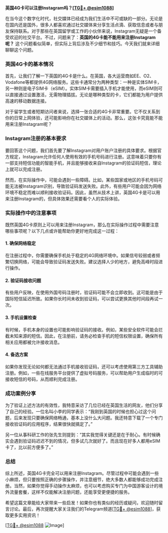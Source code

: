 **英国4G卡可以注册Instagram吗？[[TG💪+ @esim1088](https://t.me/s/esim1088)]**

在当今这个数字化时代，社交媒体已经成为我们生活中不可或缺的一部分。无论是在国内还是国外，很多人都喜欢通过社交媒体来分享生活点滴、获取信息或者与朋友保持联系。对于那些在英国留学或工作的小伙伴来说，Instagram无疑是一个备受欢迎的社交平台。不过，问题来了：**英国的4G卡能不能用来注册Instagram呢？** 这个问题看似简单，但实际上背后涉及不少细节和技巧。今天我们就来详细聊聊这个问题。

### 英国4G卡的基本情况

首先，让我们了解一下英国的4G卡是什么。在英国，各大运营商如EE、O2、Vodafone等都提供4G网络服务。这些卡通常分为两种类型：一种是实体SIM卡，另一种则是电子SIM卡（eSIM）。实体SIM卡需要插入手机才能使用，而eSIM则可以直接通过设置激活，无需物理插拔。无论是哪种类型的卡，它们都能为用户提供高速的移动数据连接。

对于留学生或者短期访问者来说，选择一张合适的4G卡非常重要。它不仅关系到你的日常上网体验，还可能影响你在社交媒体上的活动。那么，这张卡究竟能不能用来注册Instagram呢？

### Instagram注册的基本要求

要回答这个问题，我们首先要了解Instagram对用户账户注册的具体要求。根据官方规定，Instagram允许任何人使用有效的手机号码进行注册。这意味着只要你有一部支持短信功能的智能手机，并且能够接收来自Instagram的验证码短信，理论上就可以完成注册。

然而，在实际操作中，可能会遇到一些障碍。比如，某些国家或地区的手机号码可能无法被Instagram识别，导致验证码发送失败。此外，有些用户可能会因为网络环境不稳定而难以顺利接收验证码。因此，虽然从技术上讲，英国4G卡是可以用来注册Instagram的，但具体效果还需要看个人的实际体验。

### 实际操作中的注意事项

既然英国4G卡原则上可以用来注册Instagram，那么在实际操作过程中需要注意哪些事项呢？以下几点或许能帮助你更好地完成这一过程：

#### 1. 确保网络稳定
在注册过程中，你需要确保手机处于稳定的4G网络环境中。如果信号较弱或者频繁切换网络，可能会导致验证码发送失败。建议选择人少的地方，避免高峰时段进行操作。

#### 2. 验证码接收问题
有些用户反映，在使用外国号码注册时，验证码可能不会立即收到。这可能是由于国际短信延迟所致。如果你长时间未收到验证码，可以尝试更换其他时间段再试一次。

#### 3. 手机设置检查
有时候，手机本身的设置也可能影响验证码的接收。例如，某些安全软件可能会拦截未知来源的短信。因此，在注册前，请务必检查手机的短信权限设置，确保所有相关应用都被允许接收消息。

#### 4. 备选方案
如果你发现无论如何都无法通过手机接收验证码，还可以考虑使用第三方工具辅助注册。例如，一些在线服务平台提供了虚拟号码服务，可以帮助用户生成临时的可接收短信的号码，从而顺利完成注册。

### 成功案例分享

为了验证上述方法的有效性，我特意采访了几位已经在英国生活的网友，他们分享了自己的经验。一位名叫小李的同学表示：“我刚到英国的时候也担心过这个问题，后来发现只要确保网络畅通，基本上没什么大问题。我还特意下载了一个专门接收验证码的应用程序，结果很快就搞定了。”

另一位从事科研工作的张先生则提到：“其实我觉得关键还是在于耐心。有时候确实会遇到验证码迟迟不到的情况，但多试几次就好了。而且现在好多人都用eSIM卡了，比以前方便多了。”

### 总结

综上所述，英国4G卡完全可以用来注册Instagram。尽管过程中可能会遇到一些小麻烦，但只要按照正确的步骤操作，并注意细节，绝大多数人都能够成功完成注册。当然，如果你觉得手动操作太麻烦，也可以考虑购买专门为中国游客设计的境外流量套餐，这样不仅能解决注册问题，还能享受更便捷的服务。

希望这篇文章能给大家带来一些启发！如果你也有类似的经历或疑问，欢迎随时留言讨论。最后，再次提醒大家关注我们的Telegram频道[[TG💪+ @esim1088](https://t.me/s/esim1088)]，获取更多实用资讯！

[[TG💪+ @esim1088](https://t.me/s/esim1088) ![Image](https://i.postimg.cc/4NQfJmqS/Snipaste-2025-05-13-00-14-12.png)]